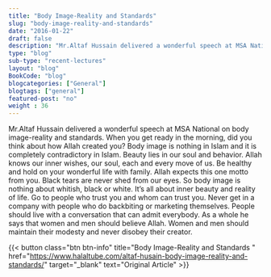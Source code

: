 ```yaml
--- 
title: "Body Image-Reality and Standards" 
slug: "body-image-reality-and-standards"
date: "2016-01-22" 
draft: false 
description: "Mr.Altaf Hussain delivered a wonderful speech at MSA National on body image-reality and standards." 
type: "blog"
sub-type: "recent-lectures" 
layout: "blog" 
BookCode: "blog"
blogcategories: ["General"]
blogtags: ["general"]
featured-post: "no"
weight : 36 
---  
```

 Mr.Altaf Hussain delivered a wonderful speech at MSA National on body image-reality and standards. When you get ready in the morning, did you think about how Allah created you? Body image is nothing in Islam and it is completely contradictory in Islam. Beauty lies in our soul and behavior. Allah knows our inner wishes, our soul, each and every move of us. Be healthy and hold on your wonderful life with family. Allah expects this one motto from you. Black tears are never shed from our eyes. So body image is nothing about whitish, black or white. It’s all about inner beauty and reality of life. Go to people who trust you and whom can trust you. Never get in a company with people who do backbiting or marketing themselves. People should live with a conversation that can admit everybody. As a whole he says that women and men should believe Allah. Women and men should maintain their modesty and never disobey their creator.

{{< button class="btn btn-info" title="Body Image-Reality and Standards " href="https://www.halaltube.com/altaf-husain-body-image-reality-and-standards/" target="_blank" text="Original Article" >}}